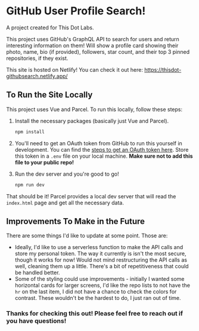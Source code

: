 # GitHub User Profile Search!

A project created for This Dot Labs.

This project uses GitHub's GraphQL API to search for users and return interesting information on them! Will show a profile card showing their photo, name, bio (if provided), followers, star count, and their top 3 pinned repositories, if they exist.

This site is hosted on Netlify! You can check it out here: <https://thisdot-githubsearch.netlify.app/>

## To Run the Site Locally

This project uses Vue and Parcel. To run this locally, follow these steps:

1. Install the necessary packages (basically just Vue and Parcel).

    ```bash
    npm install
    ```

2. You'll need to get an OAuth token from GitHub to run this yourself in development. You can find the [steps to get an OAuth token here](https://docs.github.com/en/github/authenticating-to-github/creating-a-personal-access-token). Store this token in a `.env` file on your local machine. **Make sure not to add this file to your public repo!**

3. Run the dev server and you're good to go!

    ```bash
    npm run dev
    ```

That should be it! Parcel provides a local dev server that will read the `index.html` page and get all the necessary data.

## Improvements To Make in the Future

There are some things I'd like to update at some point. Those are:

- Ideally, I'd like to use a serverless function to make the API calls and store my personal token. The way it currently is isn't the most secure, though it works for now! Would not mind restructuring the API calls as well, cleaning them up a little. There's a bit of repetitiveness that could be handled better.
- Some of the styling could use improvements - initially I wanted some horizontal cards for larger screens, I'd like the repo lists to not have the `hr` on the last item, I did not have a chance to check the colors for contrast. These wouldn't be the hardest to do, I just ran out of time.

### Thanks for checking this out! Please feel free to reach out if you have questions!
